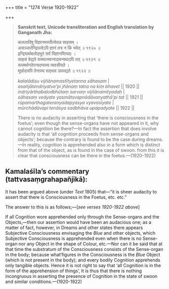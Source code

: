 +++
title = "1274 Verse 1920-1922"

+++
> **Sanskrit text, Unicode transliteration and English translation by Ganganath Jha:** 
>
> कललादिषु विज्ञानमस्तीत्येतन्न साहसम् ।  
> असञ्जातेन्द्रियत्वेऽपि ज्ञानं तत्र न किं भवेत् ॥ १९२० ॥  
> इन्द्रियार्थबलोद्भूतं सर्वं विज्ञानमित्यदः ।  
> साहसं वेद्यते यस्मात्स्वप्नादावन्यथाऽपि तत् ॥ १९२१ ॥  
> रूपमर्थगतेरन्यदप्यस्य व्यवसीयते ।  
> मूर्छादावपि तेनास्य सद्भाव उपपद्यते ॥ १९२२ ॥ 
>
> *kalalādiṣu vijñānamastītyetanna sāhasam* \|  
> *asañjātendriyatve'pi jñānaṃ tatra na kiṃ bhavet* \|\| 1920 \|\|  
> *indriyārthabalodbhūtaṃ sarvaṃ vijñānamityadaḥ* \|  
> *sāhasaṃ vedyate yasmātsvapnādāvanyathā'pi tat* \|\| 1921 \|\|  
> *rūpamarthagateranyadapyasya vyavasīyate* \|  
> *mūrchādāvapi tenāsya sadbhāva upapadyate* \|\| 1922 \|\| 
>
> There is no audacity in asserting that ‘there is consciousness in the foetus’; even though the sense-organs have not appeared in it, why cannot cognition be there?—In fact the assertion that does involve audacity is that ‘all cognition proceeds from sense-organs and objects’; because the contrary is found to be the case during dreams.—In reality, cognition is apprehended also in a form which is distinct from that of the object, as is found in the case of swoon. from this it is clear that consciousness can be there in the foetus.—(1920-1922)



## Kamalaśīla’s commentary (tattvasaṃgrahapañjikā):

It has been argued above (under *Text* 1805) that—“it is sheer audacity to assert that there is Consciousness in the Foetus, etc. etc.”

The answer to this is as follows;—[*see verses 1920-1922 above*]

If all Cognition wore apprehended only through the Sense-organs and the Objects,—then our assertion would have been an audacious one; as a matter of fact, however, in Dreams and other states there appears Subjective Consciousness envisaging the *Blue* and other objects, which Subjective Consciousness is apprehended even when there is no Sense-organ nor any Object in the shape of Colour, etc.—Nor can it be said that at that time the substratum of the Consciousness consists of the Sense-organ in the body; because what‘figures in the Consciousness is the *Blue* Object (which is not present in the body); and every bodily Cognition apprehends only tangible objects. Hence it is not right to say that ‘all Cognition is in the form of the apprehension of things’, It is thus that there is nothing incongruous in asserting the presence of Cognition in the state of swoon and similar conditions.—(1920-1922)


